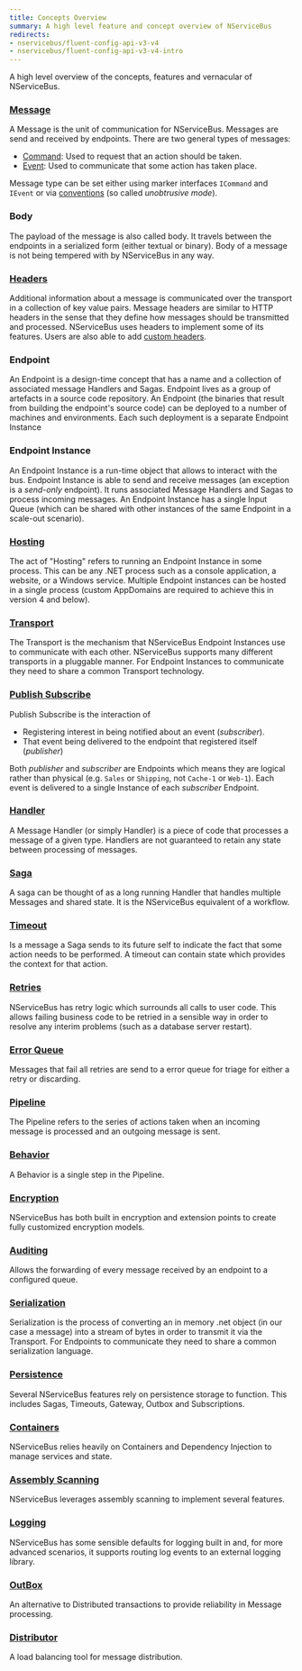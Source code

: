 ```yaml
---
title: Concepts Overview
summary: A high level feature and concept overview of NServiceBus
redirects:
- nservicebus/fluent-config-api-v3-v4
- nservicebus/fluent-config-api-v3-v4-intro
---
```


A high level overview of the concepts, features and vernacular of NServiceBus.


### [Message](/nservicebus/messaging/)

A Message is the unit of communication for NServiceBus. Messages are send and received by endpoints. There are two general types of messages:

 * [Command](/nservicebus/messaging/messages-events-commands.md): Used to request that an action should be taken.
 * [Event](/nservicebus/messaging/messages-events-commands.md): Used to communicate that some action has taken place.

Message type can be set either using marker interfaces `ICommand` and `IEvent` or via [conventions](/nservicebus/messaging/unobtrusive-mode.md) (so called *unobtrusive mode*).

### Body

The payload of the message is also called body. It travels between the endpoints in a serialized form (either textual or binary). Body of a message is not being tempered with by NServiceBus in any way.

### [Headers](/nservicebus/messaging/headers.md)

Additional information about a message is communicated over the transport in a collection of key value pairs. Message headers are similar to HTTP headers in the sense that they define how messages should be transmitted and processed. NServiceBus uses headers to implement some of its features. Users are also able to add [custom headers](/nservicebus/messaging/header-manipulation.md).

### Endpoint

An Endpoint is a design-time concept that has a name and a collection of associated message Handlers and Sagas. Endpoint lives as a group of artefacts in a source code repository. An Endpoint (the binaries that result from building the endpoint's source code) can be deployed to a number of machines and environments. Each such deployment is a separate Endpoint Instance

### Endpoint Instance

An Endpoint Instance is a run-time object that allows to interact with the bus. Endpoint Instance is able to send and receive messages (an exception is a *send-only* endpoint). It runs associated Message Handlers and Sagas to process incoming messages. An Endpoint Instance has a single Input Queue (which can be shared with other instances of the same Endpoint in a scale-out scenario). 

### [Hosting](/nservicebus/hosting)

The act of "Hosting" refers to running an Endpoint Instance in some process. This can be any .NET process such as a console application, a website, or a Windows service. Multiple Endpoint instances can be hosted in a single process (custom AppDomains are required to achieve this in version 4 and below).

### [Transport](/nservicebus/transports/)

The Transport is the mechanism that NServiceBus Endpoint Instances use to communicate with each other. NServiceBus supports many different transports in a pluggable manner. For Endpoint Instances to communicate they need to share a common Transport technology.

### [Publish Subscribe](/nservicebus/messaging/publish-subscribe)

Publish Subscribe is the interaction of 

 * Registering interest in being notified about an event (*subscriber*).
 * That event being delivered to the endpoint that registered itself (*publisher*)

Both *publisher* and *subscriber* are Endpoints which means they are logical rather than physical (e.g. `Sales` or `Shipping`, not `Cache-1` or `Web-1`). Each event is delivered to a single Instance of each *subscriber* Endpoint.

### [Handler](/nservicebus/handlers/)

A Message Handler (or simply Handler) is a piece of code that processes a message of a given type. Handlers are not guaranteed to retain any state between processing of messages.


### [Saga](/nservicebus/sagas/)

A saga can be thought of as a long running Handler that handles multiple Messages and shared state. It is the NServiceBus equivalent of a workflow.


### [Timeout](/nservicebus/sagas/#timeouts)

Is a message a Saga sends to its future self to indicate the fact that some action needs to be performed. A timeout can contain state which provides the context for that action.

### [Retries](/nservicebus/errors/automatic-retries.md)

NServiceBus has retry logic which surrounds all calls to user code. This allows failing business code to be retried in a sensible way in order to resolve any interim problems (such as a database server restart).


### [Error Queue](/nservicebus/errors/)

Messages that fail all retries are send to a error queue for triage for either a retry or discarding.


### [Pipeline](/nservicebus/pipeline/)

The Pipeline refers to the series of actions taken when an incoming message is processed and an outgoing message is sent. 


### [Behavior](/nservicebus/pipeline/customizing.md)

A Behavior is a single step in the Pipeline. 


### [Encryption](/nservicebus/security/encryption.md)

NServiceBus has both built in encryption and extension points to create fully customized encryption models.


### [Auditing](/nservicebus/operations/auditing.md)

Allows the forwarding of every message received by an endpoint to a configured queue.


### [Serialization](/nservicebus/serialization/)

Serialization is the process of converting an in memory .net object (in our case a message) into a stream of bytes in order to transmit it via the Transport. For Endpoints to communicate they need to share a common serialization language.


### [Persistence](/nservicebus/persistence/)

Several NServiceBus features rely on persistence storage to function. This includes Sagas, Timeouts, Gateway, Outbox and Subscriptions.


### [Containers](/nservicebus/containers)

NServiceBus relies heavily on Containers and Dependency Injection to manage services and state.


### [Assembly Scanning](/nservicebus/hosting/assembly-scanning.md)

NServiceBus leverages assembly scanning to implement several features. 


### [Logging](/nservicebus/logging/)

NServiceBus has some sensible defaults for logging built in and, for more advanced scenarios, it supports routing log events to an external logging library.


### [OutBox](/nservicebus/outbox)

An alternative to Distributed transactions to provide reliability in Message processing. 


### [Distributor](/nservicebus/scalability-and-ha/distributor/)

A load balancing tool for message distribution.
